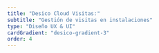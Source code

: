 ```yaml
---
title: "Desico Cloud Visitas:"
subtitle: "Gestión de visitas en instalaciones"
type: "Diseño UX & UI"
cardGradient: "desico-gradient-3"
order: 4
---
```

